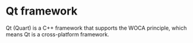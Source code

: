 # Qt framework
Qt (Quart) is a C++ framework that supports the WOCA principle, which means Qt is a cross-platform framework.
